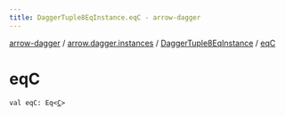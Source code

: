 ```yaml
---
title: DaggerTuple8EqInstance.eqC - arrow-dagger
---
```


[arrow-dagger](../../index.html) / [arrow.dagger.instances](../index.html) / [DaggerTuple8EqInstance](index.html) / [eqC](./eq-c.html)

# eqC

`val eqC: Eq<`[`C`](index.html#C)`>`